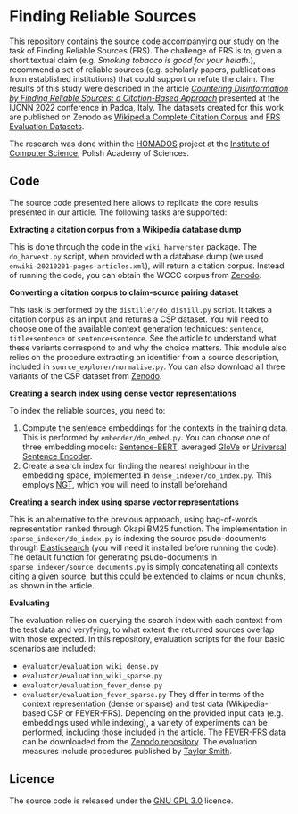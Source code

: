 # Finding Reliable Sources

This repository contains the source code accompanying our study on the task of Finding Reliable Sources (FRS). The challenge of FRS is to, given a short textual claim (e.g. *Smoking tobacco is good for your helath.*), recommend a set of reliable sources (e.g. scholarly papers, publications from established institutions) that could support or refute the claim. The results of this study were described in the article *[Countering Disinformation by Finding Reliable Sources: a Citation-Based Approach](TODO)* presented at the IJCNN 2022 conference in Padoa, Italy. The datasets created for this work are published on Zenodo as [Wikipedia Complete Citation Corpus](https://doi.org/10.5281/zenodo.6539054) and [FRS Evaluation Datasets](https://doi.org/10.5281/zenodo.6539087).

The research was done within the [HOMADOS](https://homados.ipipan.waw.pl/) project at the [Institute of Computer Science](https://ipipan.waw.pl/), Polish Academy of Sciences.

## Code

The source code presented here allows to replicate the core results presented in our article. The following tasks are supported:

**Extracting a citation corpus from a Wikipedia database dump**

This is done through the code in the ```wiki_harverster``` package. The ```do_harvest.py``` script, when provided with a database dump (we used ```enwiki-20210201-pages-articles.xml```), will return a citation corpus. Instead of running the code, you can obtain the WCCC corpus from [Zenodo](https://doi.org/10.5281/zenodo.6539054).

**Converting a citation corpus to claim-source pairing dataset**

This task is performed by the ```distiller/do_distill.py``` script. It takes a citation corpus as an input and returns a CSP dataset. You will need to choose one of the available context generation techniques: ```sentence```, ```title+sentence``` or ```sentence+sentence```. See the article to understand what these variants correspond to and why the choice matters. This module also relies on the procedure extracting an identifier from a source description, included in ```source_explorer/normalise.py```. You can also download all three variants of the CSP dataset from [Zenodo](https://doi.org/10.5281/zenodo.6539087).

**Creating a search index using dense vector representations**

To index the reliable sources, you need to:
1. Compute the sentence embeddings for the contexts in the training data. This is performed by ```embedder/do_embed.py```. You can choose one of three embedding models: [Sentence-BERT](https://www.sbert.net), averaged [GloVe](https://nlp.stanford.edu/projects/glove/) or [Universal Sentence Encoder](https://tfhub.dev/google/universal-sentence-encoder/4).
2. Create a search index for finding the nearest neighbour in the embedding space, implemented in ```dense_indexer/do_index.py```. This employs [NGT](https://github.com/yahoojapan/NGT), which you will need to install beforehand.

**Creating a search index using sparse vector representations**

This is an alternative to the previous approach, using bag-of-words representation ranked through Okapi BM25 function. The implementation in ```sparse_indexer/do_index.py``` is indexing the source psudo-documents through [Elasticsearch](https://www.elastic.co/elasticsearch/) (you will need it installed before running the code). The default function for generating psudo-documents in ```sparse_indexer/source_documents.py``` is simply concatenating all contexts citing a given source, but this could be extended to claims or noun chunks, as shown in the article.

**Evaluating**

The evaluation relies on querying the search index with each context from the test data and veryfying, to what extent the returned sources overlap with those expected. In this repository, evaluation scripts for the four basic scenarios are included:
- ```evaluator/evaluation_wiki_dense.py```
- ```evaluator/evaluation_wiki_sparse.py```
- ```evaluator/evaluation_fever_dense.py```
- ```evaluator/evaluation_fever_sparse.py```
They differ in terms of the context representation (dense or sparse) and test data (Wikipedia-based CSP or FEVER-FRS). Depending on the provided input data (e.g. embeddings used while indexing), a variety of experiments can be performed, including those included in the article. The FEVER-FRS data can be downloaded from the [Zenodo repository](https://doi.org/10.5281/zenodo.6539087). The evaluation measures include procedures published by [Taylor Smith](https://gist.github.com/tgsmith61591/d8aa96ac7c74c24b33e4b0cb967ca519).

## Licence

The source code is released under the [GNU GPL 3.0](https://www.gnu.org/licenses/gpl-3.0.html) licence.

